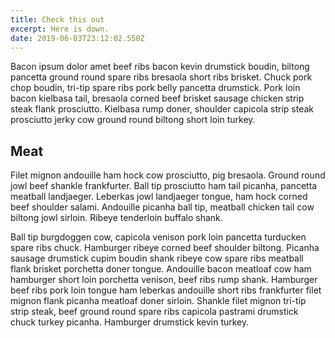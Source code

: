 ```yaml
---
title: Check this out
excerpt: Here is down.
date: 2019-06-03T23:12:02.550Z
---
```

Bacon ipsum dolor amet beef ribs bacon kevin drumstick boudin, biltong pancetta ground round spare ribs bresaola short ribs brisket. Chuck pork chop boudin, tri-tip spare ribs pork belly pancetta drumstick. Pork loin bacon kielbasa tail, bresaola corned beef brisket sausage chicken strip steak flank prosciutto. Kielbasa rump doner, shoulder capicola strip steak prosciutto jerky cow ground round biltong short loin turkey.

## Meat

Filet mignon andouille ham hock cow prosciutto, pig bresaola. Ground round jowl beef shankle frankfurter. Ball tip prosciutto ham tail picanha, pancetta meatball landjaeger. Leberkas jowl landjaeger tongue, ham hock corned beef shoulder salami. Andouille picanha ball tip, meatball chicken tail cow biltong jowl sirloin. Ribeye tenderloin buffalo shank.

Ball tip burgdoggen cow, capicola venison pork loin pancetta turducken spare ribs chuck. Hamburger ribeye corned beef shoulder biltong. Picanha sausage drumstick cupim boudin shank ribeye cow spare ribs meatball flank brisket porchetta doner tongue. Andouille bacon meatloaf cow ham hamburger short loin porchetta venison, beef ribs rump shank. Hamburger beef ribs pork loin tongue ham leberkas andouille short ribs frankfurter filet mignon flank picanha meatloaf doner sirloin. Shankle filet mignon tri-tip strip steak, beef ground round spare ribs capicola pastrami drumstick chuck turkey picanha. Hamburger drumstick kevin turkey.
